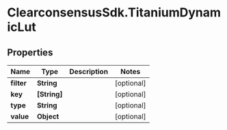 # ClearconsensusSdk.TitaniumDynamicLut

## Properties

Name | Type | Description | Notes
------------ | ------------- | ------------- | -------------
**filter** | **String** |  | [optional] 
**key** | **[String]** |  | [optional] 
**type** | **String** |  | [optional] 
**value** | **Object** |  | [optional] 


